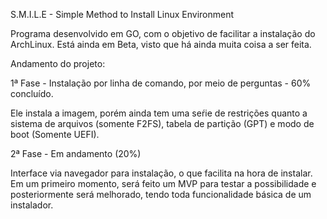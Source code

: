 S.M.I.L.E - Simple Method to Install Linux Environment

Programa desenvolvido em GO, com o objetivo de facilitar a instalação do ArchLinux. 
Está ainda em Beta, visto que há ainda muita coisa a ser feita. 


Andamento do projeto:

1ª Fase - Instalação por linha de comando, por meio de perguntas - 60% concluído. 

Ele instala a imagem, porém ainda tem uma seŕie de restrições quanto a sistema de arquivos (somente F2FS), tabela de partição (GPT) e modo de boot (Somente UEFI).

2ª Fase - Em  andamento (20%)

Interface via navegador para instalação, o que facilita na hora de instalar. Em um primeiro momento, será feito um MVP para testar a possibilidade e posteriormente será melhorado, tendo toda funcionalidade básica de um instalador.





